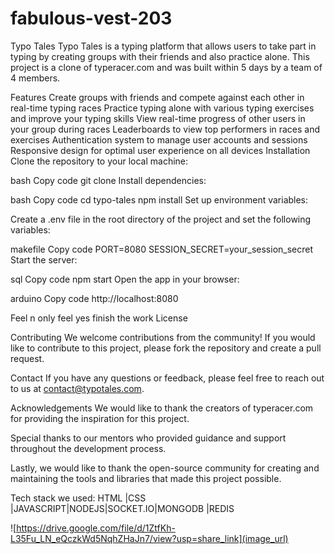 # fabulous-vest-203

Typo Tales
Typo Tales is a typing platform that allows users to take part in typing by creating groups with their friends and also practice alone. This project is a clone of typeracer.com and was built within 5 days by a team of 4 members.

Features
Create groups with friends and compete against each other in real-time typing races
Practice typing alone with various typing exercises and improve your typing skills
View real-time progress of other users in your group during races
Leaderboards to view top performers in races and exercises
Authentication system to manage user accounts and sessions
Responsive design for optimal user experience on all devices
Installation
Clone the repository to your local machine:

bash
Copy code
git clone 
Install dependencies:

bash
Copy code
cd typo-tales
npm install
Set up environment variables:

Create a .env file in the root directory of the project and set the following variables:

makefile
Copy code
PORT=8080
SESSION_SECRET=your_session_secret
Start the server:

sql
Copy code
npm start
Open the app in your browser:

arduino
Copy code
http://localhost:8080



Feel n only feel
yes finish the work
License


Contributing
We welcome contributions from the community! If you would like to contribute to this project, please fork the repository and create a pull request.

Contact
If you have any questions or feedback, please feel free to reach out to us at contact@typotales.com.

Acknowledgements
We would like to thank the creators of typeracer.com for providing the inspiration for this project.

Special thanks to our mentors who provided guidance and support throughout the development process.

Lastly, we would like to thank the open-source community for creating and maintaining the tools and libraries that made this project possible.


Tech stack we used:
HTML |CSS |JAVASCRIPT|NODEJS|SOCKET.IO|MONGODB |REDIS


![https://drive.google.com/file/d/1ZtfKh-L35Fu_LN_eQczkWd5NqhZHaJn7/view?usp=share_link](image_url)

